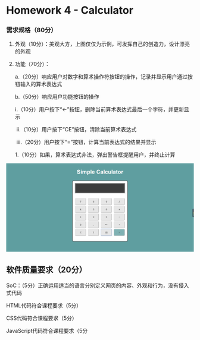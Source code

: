 # Homework 4 - Calculator

### 需求规格（80分）

1. 外观（10分）：美观大方，上图仅仅为示例，可发挥自己的创造力，设计漂亮的外观

2. 功能（70分）：

   a.（20分）响应用户对数字和算术操作符按钮的操作，记录并显示用户通过按钮输入的算术表达式

   b.（50分）响应用户功能按钮的操作	

   ​	i.（10分）用户按下“←”按钮，删除当前算术表达式最后一个字符，并更新显示

   ​	ii.（10分）用户按下“CE”按钮，清除当前算术表达式

   ​	iii.（20分）用户按下“=”按钮，计算当前表达式的结果并显示

   ​		1.（10分）如果，算术表达式非法，弹出警告框提醒用户，并终止计算

![Calculator](https://github.com/wulinman/Web2.0/blob/master/4-calculator/demo.png?raw=true)



## 软件质量要求（20分）

SoC：（5分）正确运用适当的语言分别定义网页的内容、外观和行为，没有侵入式代码

HTML代码符合课程要求（5分）

CSS代码符合课程要求（5分）

JavaScript代码符合课程要求（5分